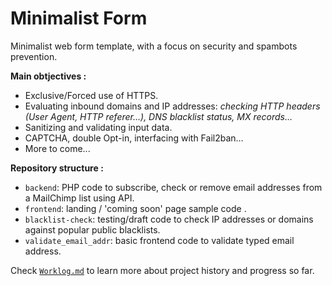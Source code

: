 
# Minimalist Form

Minimalist web form template, with a focus on security and spambots prevention.

**Main obtjectives :**
- Exclusive/Forced use of HTTPS.
- Evaluating inbound domains and IP addresses: _checking HTTP headers (User Agent, HTTP referer…), DNS blacklist status, MX records…_
- Sanitizing and validating input data.
- CAPTCHA, double Opt-in, interfacing with Fail2ban…
- More to come...

**Repository structure :**
- `backend`: PHP code to subscribe, check or remove email addresses from a MailChimp list using API.
- `frontend`: landing / 'coming soon' page sample code .
- `blacklist-check`: testing/draft code to check IP addresses or domains against popular public blacklists.
- `validate_email_addr`: basic frontend code to validate typed email address.

Check [`Worklog.md`](WorkLog.md) to learn more about project history and progress so far.
